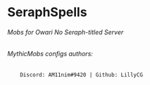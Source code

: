 # SeraphSpells
###### Mobs for Owari No Seraph-titled Server
###### MythicMobs configs authors: 
		Discord: AM11nim#9420 | Github: LillyCG
